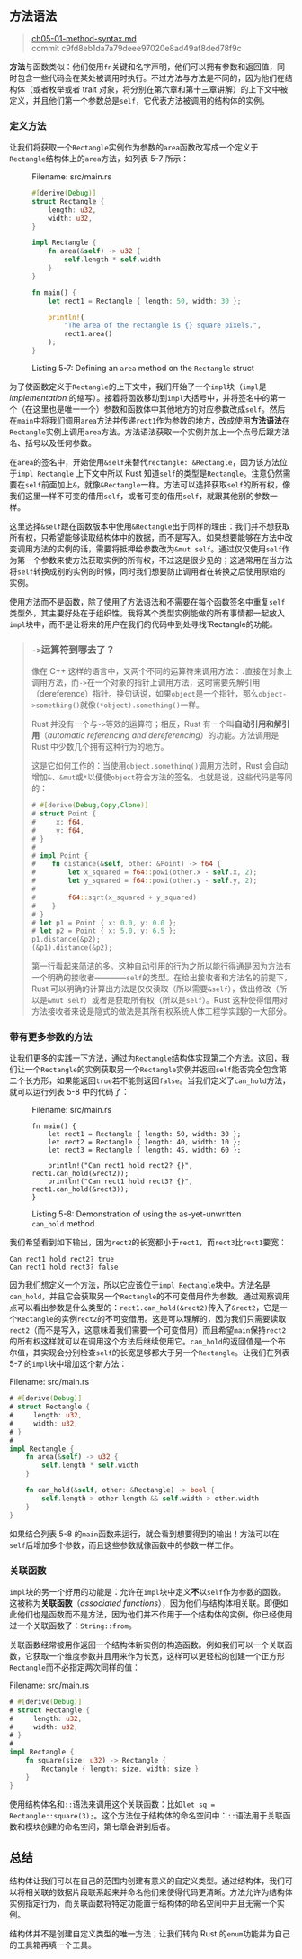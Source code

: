 ## 方法语法

> [ch05-01-method-syntax.md](https://github.com/rust-lang/book/blob/master/src/ch05-01-method-syntax.md)
> <br>
> commit c9fd8eb1da7a79deee97020e8ad49af8ded78f9c

**方法**与函数类似：他们使用`fn`关键和名字声明，他们可以拥有参数和返回值，同时包含一些代码会在某处被调用时执行。不过方法与方法是不同的，因为他们在结构体（或者枚举或者 trait 对象，将分别在第六章和第十三章讲解）的上下文中被定义，并且他们第一个参数总是`self`，它代表方法被调用的结构体的实例。

### 定义方法

让我们将获取一个`Rectangle`实例作为参数的`area`函数改写成一个定义于`Rectangle`结构体上的`area`方法，如列表 5-7 所示：

<figure>
<span class="filename">Filename: src/main.rs</span>

```rust
#[derive(Debug)]
struct Rectangle {
    length: u32,
    width: u32,
}

impl Rectangle {
    fn area(&self) -> u32 {
        self.length * self.width
    }
}

fn main() {
    let rect1 = Rectangle { length: 50, width: 30 };

    println!(
        "The area of the rectangle is {} square pixels.",
        rect1.area()
    );
}
```

<figcaption>

Listing 5-7: Defining an `area` method on the `Rectangle` struct

</figcaption>
</figure>

<!-- Will add ghosting and wingdings here in libreoffice /Carol -->

为了使函数定义于`Rectangle`的上下文中，我们开始了一个`impl`块（`impl`是 *implementation* 的缩写）。接着将函数移动到`impl`大括号中，并将签名中的第一个（在这里也是唯一一个）参数和函数体中其他地方的对应参数改成`self`。然后在`main`中将我们调用`area`方法并传递`rect1`作为参数的地方，改成使用**方法语法**在`Rectangle`实例上调用`area`方法。方法语法获取一个实例并加上一个点号后跟方法名、括号以及任何参数。

在`area`的签名中，开始使用`&self`来替代`rectangle: &Rectangle`，因为该方法位于`impl Rectangle` 上下文中所以 Rust 知道`self`的类型是`Rectangle`。注意仍然需要在`self`前面加上`&`，就像`&Rectangle`一样。方法可以选择获取`self`的所有权，像我们这里一样不可变的借用`self`，或者可变的借用`self`，就跟其他别的参数一样。

这里选择`&self`跟在函数版本中使用`&Rectangle`出于同样的理由：我们并不想获取所有权，只希望能够读取结构体中的数据，而不是写入。如果想要能够在方法中改变调用方法的实例的话，需要将抵押给参数改为`&mut self`。通过仅仅使用`self`作为第一个参数来使方法获取实例的所有权，不过这是很少见的；这通常用在当方法将`self`转换成别的实例的时候，同时我们想要防止调用者在转换之后使用原始的实例。

使用方法而不是函数，除了使用了方法语法和不需要在每个函数签名中重复`self`类型外，其主要好处在于组织性。我将某个类型实例能做的所有事情都一起放入`impl`块中，而不是让将来的用户在我们的代码中到处寻找`Rectangle的功能。

<!-- PROD: START BOX -->

> ### `->`运算符到哪去了？
>
> 像在 C++ 这样的语言中，又两个不同的运算符来调用方法：`.`直接在对象上调用方法，而`->`在一个对象的指针上调用方法，这时需要先解引用（dereference）指针。换句话说，如果`object`是一个指针，那么`object->something()`就像`(*object).something()`一样。
>
> Rust 并没有一个与`->`等效的运算符；相反，Rust 有一个叫**自动引用和解引用**（*automatic referencing and dereferencing*）的功能。方法调用是 Rust 中少数几个拥有这种行为的地方。
>
> 这是它如何工作的：当使用`object.something()`调用方法时，Rust 会自动增加`&`、`&mut`或`*`以便使`object`符合方法的签名。也就是说，这些代码是等同的：
>
> ```rust
> # #[derive(Debug,Copy,Clone)]
> # struct Point {
> #     x: f64,
> #     y: f64,
> # }
> #
> # impl Point {
> #    fn distance(&self, other: &Point) -> f64 {
> #        let x_squared = f64::powi(other.x - self.x, 2);
> #        let y_squared = f64::powi(other.y - self.y, 2);
> #
> #        f64::sqrt(x_squared + y_squared)
> #    }
> # }
> # let p1 = Point { x: 0.0, y: 0.0 };
> # let p2 = Point { x: 5.0, y: 6.5 };
> p1.distance(&p2);
> (&p1).distance(&p2);
> ```
>
> 第一行看起来简洁的多。这种自动引用的行为之所以能行得通是因为方法有一个明确的接收者————`self`的类型。在给出接收者和方法名的前提下，Rust 可以明确的计算出方法是仅仅读取（所以需要`&self`），做出修改（所以是`&mut self`）或者是获取所有权（所以是`self`）。Rust 这种使得借用对方法接收者来说是隐式的做法是其所有权系统人体工程学实践的一大部分。

<!-- PROD: END BOX -->

### 带有更多参数的方法

让我们更多的实践一下方法，通过为`Rectangle`结构体实现第二个方法。这回，我们让一个`Rectangle`的实例获取另一个`Rectangle`实例并返回`self`能否完全包含第二个长方形，如果能返回`true`若不能则返回`false`。当我们定义了`can_hold`方法，就可以运行列表 5-8 中的代码了：

<figure>
<span class="filename">Filename: src/main.rs</span>

```rust,ignore
fn main() {
    let rect1 = Rectangle { length: 50, width: 30 };
    let rect2 = Rectangle { length: 40, width: 10 };
    let rect3 = Rectangle { length: 45, width: 60 };

    println!("Can rect1 hold rect2? {}", rect1.can_hold(&rect2));
    println!("Can rect1 hold rect3? {}", rect1.can_hold(&rect3));
}
```

<figcaption>

Listing 5-8: Demonstration of using the as-yet-unwritten `can_hold` method

</figcaption>
</figure>

我们希望看到如下输出，因为`rect2`的长宽都小于`rect1`，而`rect3`比`rect1`要宽：

```
Can rect1 hold rect2? true
Can rect1 hold rect3? false
```

因为我们想定义一个方法，所以它应该位于`impl Rectangle`块中。方法名是`can_hold`，并且它会获取另一个`Rectangle`的不可变借用作为参数。通过观察调用点可以看出参数是什么类型的：`rect1.can_hold(&rect2)`传入了`&rect2`，它是一个`Rectangle`的实例`rect2`的不可变借用。这是可以理解的，因为我们只需要读取`rect2`（而不是写入，这意味着我们需要一个可变借用）而且希望`main`保持`rect2`的所有权这样就可以在调用这个方法后继续使用它。`can_hold`的返回值是一个布尔值，其实现会分别检查`self`的长宽是够都大于另一个`Rectangle`。让我们在列表 5-7 的`impl`块中增加这个新方法：


<span class="filename">Filename: src/main.rs</span>

```rust
# #[derive(Debug)]
# struct Rectangle {
#     length: u32,
#     width: u32,
# }
#
impl Rectangle {
    fn area(&self) -> u32 {
        self.length * self.width
    }

    fn can_hold(&self, other: &Rectangle) -> bool {
        self.length > other.length && self.width > other.width
    }
}
```

<!-- Will add ghosting here in libreoffice /Carol -->

如果结合列表 5-8 的`main`函数来运行，就会看到想要得到的输出！方法可以在`self`后增加多个参数，而且这些参数就像函数中的参数一样工作。

### 关联函数

`impl`块的另一个好用的功能是：允许在`impl`块中定义**不**以`self`作为参数的函数。这被称为**关联函数**（*associated functions*），因为他们与结构体相关联。即便如此他们也是函数而不是方法，因为他们并不作用于一个结构体的实例。你已经使用过一个关联函数了：`String::from`。

关联函数经常被用作返回一个结构体新实例的构造函数。例如我们可以一个关联函数，它获取一个维度参数并且用来作为长宽，这样可以更轻松的创建一个正方形`Rectangle`而不必指定两次同样的值：

<span class="filename">Filename: src/main.rs</span>

```rust
# #[derive(Debug)]
# struct Rectangle {
#     length: u32,
#     width: u32,
# }
#
impl Rectangle {
    fn square(size: u32) -> Rectangle {
        Rectangle { length: size, width: size }
    }
}
```

使用结构体名和`::`语法来调用这个关联函数：比如`let sq = Rectangle::square(3);`。这个方法位于结构体的命名空间中：`::`语法用于关联函数和模块创建的命名空间，第七章会讲到后者。

## 总结

结构体让我们可以在自己的范围内创建有意义的自定义类型。通过结构体，我们可以将相关联的数据片段联系起来并命名他们来使得代码更清晰。方法允许为结构体实例指定行为，而关联函数将特定功能置于结构体的命名空间中并且无需一个实例。

结构体并不是创建自定义类型的唯一方法；让我们转向 Rust 的`enum`功能并为自己的工具箱再填一个工具。